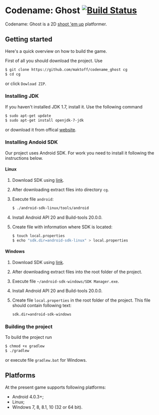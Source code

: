 # Codename: Ghost  [![Build Status](https://travis-ci.org/MaKToff/Codename_Ghost.svg)](https://travis-ci.org/MaKToff/Codename_Ghost)
Codename: Ghost is a 2D [shoot 'em up](https://en.wikipedia.org/wiki/Shoot_%27em_up) platformer.

## Getting started
Here's a quick overview on how to build the game.

First of all you should download the project. Use
```bash
$ git clone https://github.com/maktoff/codename_ghost cg
$ cd cg
```
or click `Dowload ZIP`.

### Installing JDK
If you haven't installed JDK 1.7, install it. Use the following command
```bash
$ sudo apt-get update
$ sudo apt-get install openjdk-7-jdk
```
or download it from offical [website](http://www.oracle.com/technetwork/java/javase/downloads/1880260).

### Installing Andoid SDK
Our project uses Android SDK. For work you need to install it following the instructions below.

#### Linux
1. Download SDK using [link](http://dl.google.com/android/android-sdk_r24.4-linux.tgz).
2. After downloading extract files into directory `cg`.
3. Execute file `android`:

   ```bash
   $ ./android-sdk-linux/tools/android
   ```

4. Install Android API 20 and Build-tools 20.0.0.
5. Create file with information where SDK is located:

   ```bash
   $ touch local.properties
   $ echo "sdk.dir=android-sdk-linux" > local.properties
   ```

#### Windows
1. Download SDK using [link](http://dl.google.com/android/android-sdk_r24.4-windows.zip).
2. After downloading extract files into the root folder of the project.
3. Execute file `~/android-sdk-windows/SDK Manager.exe`.
4. Install Android API 20 and Build-tools 20.0.0.
5. Create file `local.properties` in the root folder of the project. This file should contain following text:

   ```
   sdk.dir=android-sdk-windows
   ```

### Building the project
To build the project run 
```bash
$ chmod +x gradlew
$ ./gradlew
```
or execute file `gradlew.bat` for Windows.

## Platforms
At the present game supports following platforms:
- Android 4.0.3+;
- Linux;
- Windows 7, 8, 8.1, 10 (32 or 64 bit).
